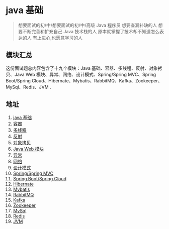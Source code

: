# java 基础

> 想要面试的初/中/想要面试的初/中/高级 Java 程序员
> 想要查漏补缺的人
> 想要不断完善和扩充自己 Java 技术栈的人
> 原本就掌握了技术却不知道怎么表达的人
> 有上进心,也愿意学习的人

## 模块汇总

这份面试题总内容包含了十九个模块：Java 基础、容器、多线程、反射、对象拷贝、Java Web 模块、异常、网络、设计模式、Spring/Spring MVC、Spring Boot/Spring Cloud、Hibernate、Mybatis、RabbitMQ、Kafka、Zookeeper、MySql、Redis、JVM .

## 地址

1. [java 基础](./docs/java基础.md)
2. [容器](./docs/容器.md)
3. [多线程](./docs/多线程.md)
4. [反射](./docs/反射.md)
5. [对象拷贝](./docs/对象拷贝.md)
6. [Java Web 模块](./docs/JavaWeb模块.md)
7. [异常](./docs/异常.md)
8. [网络](./docs/网络.md)
9. [设计模式](./docs/设计模式.md)
10. [Spring/Spring MVC](./docs/SpringSpringMVC.md)
11. [Spring Boot/Spring Cloud](./docs/SpringBootSpringCloud.md)
12. [Hibernate](./docs/Hibernate.md)
13. [Mybatis](./docs/Mybatis.md)
14. [RabbitMQ](./docs/RabbitMQ.md)
15. [Kafka](./docs/Kafka.md)
16. [Zookeeper](./docs/Zookeeper.md)
17. [MySql](./docs/MySql.md)
18. [Redis](./docs/Redis.md)
19. [JVM ](./docs/JVM.md)
